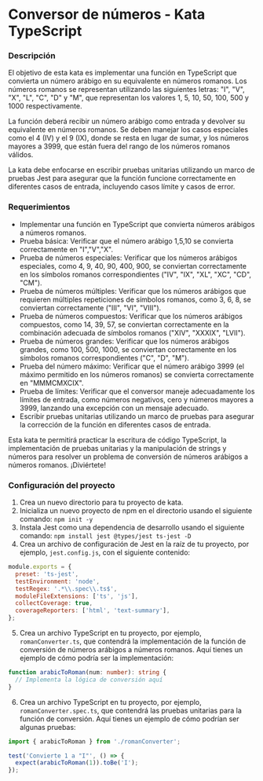 # Conversor de números - Kata TypeScript

### Descripción

El objetivo de esta kata es implementar una función en TypeScript que convierta un número arábigo en su equivalente en números romanos. Los números romanos se representan utilizando las siguientes letras: "I", "V", "X", "L", "C", "D" y "M", que representan los valores 1, 5, 10, 50, 100, 500 y 1000 respectivamente.

La función deberá recibir un número arábigo como entrada y devolver su equivalente en números romanos. Se deben manejar los casos especiales como el 4 (IV) y el 9 (IX), donde se resta en lugar de sumar, y los números mayores a 3999, que están fuera del rango de los números romanos válidos.

La kata debe enfocarse en escribir pruebas unitarias utilizando un marco de pruebas Jest para asegurar que la función funcione correctamente en diferentes casos de entrada, incluyendo casos límite y casos de error.

### Requerimientos

- Implementar una función en TypeScript que convierta números arábigos a números romanos.
- Prueba básica: Verificar que el número arábigo 1,5,10 se convierta correctamente en "I","V","X".
- Prueba de números especiales: Verificar que los números arábigos especiales, como 4, 9, 40, 90, 400, 900, se conviertan correctamente en los símbolos romanos correspondientes ("IV", "IX", "XL", "XC", "CD", "CM").
- Prueba de números múltiples: Verificar que los números arábigos que requieren múltiples repeticiones de símbolos romanos, como 3, 6, 8, se conviertan correctamente ("III", "VI", "VIII").
- Prueba de números compuestos: Verificar que los números arábigos compuestos, como 14, 39, 57, se conviertan correctamente en la combinación adecuada de símbolos romanos ("XIV", "XXXIX", "LVII").
- Prueba de números grandes: Verificar que los números arábigos grandes, como 100, 500, 1000, se conviertan correctamente en los símbolos romanos correspondientes ("C", "D", "M").
- Prueba del número máximo: Verificar que el número arábigo 3999 (el máximo permitido en los números romanos) se convierta correctamente en "MMMCMXCIX".
- Prueba de límites: Verificar que el conversor maneje adecuadamente los límites de entrada, como números negativos, cero y números mayores a 3999, lanzando una excepción con un mensaje adecuado.
- Escribir pruebas unitarias utilizando un marco de pruebas para asegurar la corrección de la función en diferentes casos de entrada.

Esta kata te permitirá practicar la escritura de código TypeScript, la implementación de pruebas unitarias y la manipulación de strings y números para resolver un problema de conversión de números arábigos a números romanos. ¡Diviértete!


### Configuración del proyecto

1. Crea un nuevo directorio para tu proyecto de kata.
2. Inicializa un nuevo proyecto de npm en el directorio usando el siguiente comando: `npm init -y`
3. Instala Jest como una dependencia de desarrollo usando el siguiente comando: `npm install jest @types/jest ts-jest -D`
4. Crea un archivo de configuración de Jest en la raíz de tu proyecto, por ejemplo, `jest.config.js`, con el siguiente contenido:
```javascript
module.exports = {
  preset: 'ts-jest',
  testEnvironment: 'node',
  testRegex: '.*\\.spec\\.ts$',
  moduleFileExtensions: ['ts', 'js'],
  collectCoverage: true,
  coverageReporters: ['html', 'text-summary'],
};
```
5. Crea un archivo TypeScript en tu proyecto, por ejemplo, `romanConverter.ts`, que contendrá la implementación de la función de conversión de números arábigos a números romanos. Aquí tienes un ejemplo de cómo podría ser la implementación:
```typescript
function arabicToRoman(num: number): string {
  // Implementa la lógica de conversión aquí
}
```

6. Crea un archivo TypeScript en tu proyecto, por ejemplo, `romanConverter.spec.ts`, que contendrá las pruebas unitarias para la función de conversión. Aquí tienes un ejemplo de cómo podrían ser algunas pruebas:
```typescript
import { arabicToRoman } from './romanConverter';

test('Convierte 1 a "I"', () => {
  expect(arabicToRoman(1)).toBe('I');
});
```
